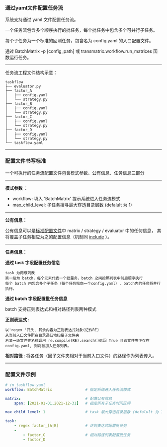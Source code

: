 
### 通过yaml文件配置任务流

系统支持通过 yaml 文件配置任务流。

一个任务流包含多个顺序执行的批任务，每个批任务中包含多个可并行子任务。

每个子任务为一个标准的回测任务，包含名为 config.yaml 的入口配置文件。

通过 BatchMatrix -p [config_path] 或 transmatrix.workflow.run_matrices 函数运行任务。

---

任务流工程文件结构示意：
```
taskflow
├── evaluator.py
├── factor_A
│   ├── config.yaml
│   └── strategy.py
├── factor_B
│   ├── config.yaml
│   └── strategy.py
├── factor_C
│   ├── config.yaml
│   └── strategy.py
├── factor_D
│   ├── config.yaml
│   └── strategy.py
└── taskflow.yaml
```
---

### 配置文件书写标准

一个可执行的任务流配置文件包含模式参数、公有信息、任务信息三部分

---

<b> 模式参数 </b> ：
- workflow: 填入 'BatchMatrix' 提示系统进入任务流模式
- max_child_level: 子任务搜寻最大穿透目录层数 (defalult 为 1)

---

<b> 公有信息：</b>

公有信息可以是[标准配置文件](6_参数配置/configer.md)中 matrix / strategy / evaluator 中的任何信息，
其将覆盖子任务相应为之的配置信息（机制同 [include](6_参数配置/configer.md#引用其他配置文件) ）。


---

<b> 任务信息：</b>

<b> 通过 task 字段配置任务信息 </b>
```
task 为两级列表
第一级为 batch，每个元素代表一个批量务，batch 之间按照列表中前后顺序执行
每个 batch 内包含多个子任务（每个任务指向一个config.yaml）, batch内的任务将并行执行。
```


<b> 通过 batch 字段配置批任务信息 </b>

batch 支持正则表达式和相对路径列表两种模式


<b> 正则表达式 </b>:
```
以'regex '开头, 其余内容为正则表达式对象(记作RE)
从当前入口文件所在目录递归地扫描子文件夹
若某一级文件夹名称调用 re.compile(RE).search()返回 True 且该文件夹下存在 config.yaml, 则将被加入任务列表。
```

<b> 相对路径 </b>: 将各任务（因子文件夹相对于当前入口文件）的路径作为列表传入。


---

### 配置文件示例

```yaml
# in taskflow.yaml             
workflow: BatchMatrix               # 指定系统进入任务流模式

matrix:                             # 配置公有信息
    span: [2021-01-01,2021-12-31]   # 指定所有子任务时间区间

max_child_level: 1                  # task 最大穿透目录层数 (defalult 为 1)

task:
    - regex factor_[A|B]            # 正则表达式配置批任务
    - 
        - factor_C                  # 相对路径列表配置批任务
        - factor_D
```


